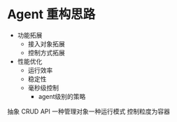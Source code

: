 # Agent 重构思路

- 功能拓展
  - 接入对象拓展
  - 控制方式拓展
- 性能优化
  - 运行效率
  - 稳定性
  - 毫秒级控制
    - agent级别的策略


抽象 CRUD API
一种管理对象一种运行模式
控制粒度为容器

